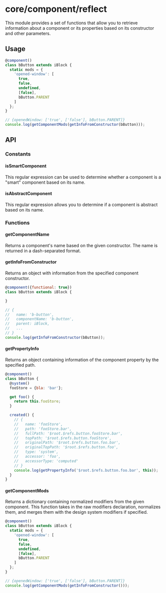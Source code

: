 # core/component/reflect

This module provides a set of functions that allow you to retrieve information about a component or
its properties based on its constructor and other parameters.

## Usage

```js
@component()
class bButton extends iBlock {
  static mods = {
    'opened-window': [
      true,
      false,
      undefined,
      [false],
      bButton.PARENT
    ]
  };
}

// {openedWindow: ['true', ['false'], bButton.PARENT]}
console.log(getComponentMods(getInfoFromConstructor(bButton)));
```

## API

### Constants

#### isSmartComponent

This regular expression can be used to determine whether a component is a "smart" component based on its name.

#### isAbstractComponent

This regular expression allows you to determine if a component is abstract based on its name.

### Functions

#### getComponentName

Returns a component's name based on the given constructor. The name is returned in a dash-separated format.

#### getInfoFromConstructor

Returns an object with information from the specified component constructor.

```js
@component({functional: true})
class bButton extends iBlock {

}

// {
//   name: 'b-button',
//   componentName: 'b-button',
//   parent: iBlock,
//   ...
// }
console.log(getInfoFromConstructor(bButton));
```

#### getPropertyInfo

Returns an object containing information of the component property by the specified path.

```js
@component()
class bButton {
  @system()
  fooStore = {bla: 'bar'};

  get foo() {
    return this.fooStore;
  }

  created() {
    // {
    //   name: 'fooStore',
    //   path: 'fooStore.bar',
    //   fullPath: '$root.$refs.button.fooStore.bar',
    //   topPath: '$root.$refs.button.fooStore',
    //   originalPath: '$root.$refs.button.foo.bar',
    //   originalTopPath: '$root.$refs.button.foo',
    //   type: 'system',
    //   accessor: 'foo',
    //   accessorType: 'computed'
    // }
    console.log(getPropertyInfo('$root.$refs.button.foo.bar', this));
  }
}
```

#### getComponentMods

Returns a dictionary containing normalized modifiers from the given component.
This function takes in the raw modifiers declaration, normalizes them, and merges them with the design system modifiers
if specified.

```js
@component()
class bButton extends iBlock {
  static mods = {
    'opened-window': [
      true,
      false,
      undefined,
      [false],
      bButton.PARENT
    ]
  };
}

// {openedWindow: ['true', ['false'], bButton.PARENT]}
console.log(getComponentMods(getInfoFromConstructor()));
```
